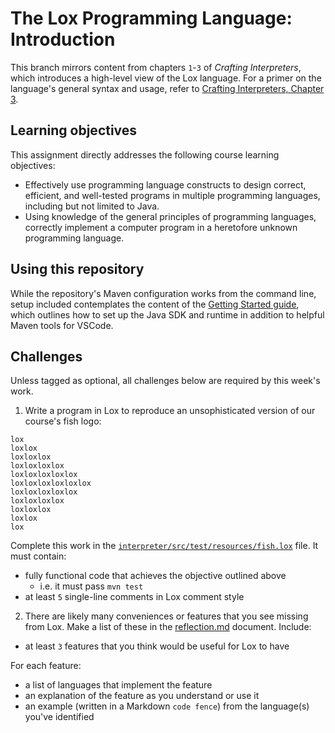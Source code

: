 # The Lox Programming Language: Introduction

This branch mirrors content from chapters `1`-`3` of _Crafting Interpreters_, which introduces a
high-level view of the Lox language. For a primer on the language's general syntax and usage, refer
to [Crafting Interpreters, Chapter 3](https://www.craftinginterpreters.com/the-lox-language.html).

## Learning objectives

This assignment directly addresses the following course learning objectives:

* Effectively use programming language constructs to design correct, efficient, and well-tested programs in multiple programming languages, including but not limited to Java.
* Using knowledge of the general principles of programming languages, correctly implement a computer program in a heretofore unknown programming language.

## Using this repository

While the repository's Maven configuration works from the command line, setup included contemplates
the content of the [Getting Started guide](wiki/Getting-Started), which outlines how to set
up the Java SDK and runtime in addition to helpful Maven tools for VSCode.

## Challenges

Unless tagged as optional, all challenges below are required by this week's work.

1. Write a program in Lox to reproduce an unsophisticated version of our course's fish logo:

```
lox
loxlox
loxloxlox
loxloxloxlox
loxloxloxloxlox
loxloxloxloxloxlox
loxloxloxloxlox
loxloxloxlox
loxloxlox
loxlox
lox
```

Complete this work in the [`interpreter/src/test/resources/fish.lox`](interpreter/src/test/resources/fish.lox) 
file. It must contain:

* fully functional code that achieves the objective outlined above
  * i.e. it must pass `mvn test`
* at least `5` single-line comments in Lox comment style

2. There are likely many conveniences or features that you see missing from Lox. Make
a list of these in the [reflection.md](docs/reflection.md) document. Include:

* at least `3` features that you think would be useful for Lox to have

For each feature:

* a list of languages that implement the feature
* an explanation of the feature as you understand or use it
* an example (written in a Markdown `code fence`) from the language(s) you've identified
